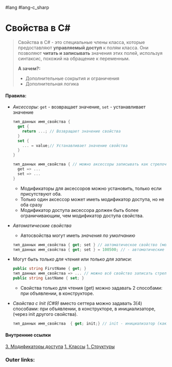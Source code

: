 #lang #lang-c_sharp

# Свойства в C#

> Свойства в C# - это специальные члены класса, которые предоставляют **управляемый доступ** к полям класса. Они позволяют **читать и записывать** значения этих полей, используя синтаксис, похожий на обращение к переменным.
> 
> **А зачем?:**
> - Дополнительные сокрытия и ограничения
> - Дополнительная логика

#### Правила:

- *Аксессоры*: `get` - возвращает значение, `set` - устанавливает значение
	```csharp
	тип_данных имя_свойства {
	  get {
	    return ...; // Возвращает значение свойства
	  }
	  set {
	    ... = value;// Устанавливает значение свойства
	  }
	}
	
	тип_данных имя_свойства { // можно аксессоры записывать как стрелочные функции
	  get => ...
	  set => ...
	}
	```
	- Модификаторы для аксессоров можно установить, только если присутствуют оба.
	- Только один аксессор может иметь модификатор доступа, но не оба сразу
	- Модификатор доступа аксессора должен быть более ограничивающим, чем модификатор доступа свойства.

- *Автоматические свойства*
	- Автосвойства могут иметь *значения по умолчанию*
	```csharp
	тип_данных имя_свойства { get; set } // автоматическое свойство (можно добавлять модификаторы доступа к аксессорам)
	тип_данных имя_свойства { get; set } = 100500; // - автоматические свойства можно инициализировать по умолчанию
	```

- Могут быть *только для чтения* или *только для записи*:
	```csharp
	public string FirstName { get; }
	тип_данных имя_свойства => ... // можно всё свойство записать стрелочной функцией (то же only-get свойство)
	public string LastName { set; } 
	```
	- Свойства только для чтения (get) можно задавать 2 способами: при объявлении, в конструкторе.

- *Свойства с Init (C#9)* вместо сеттера можно задавать 3(4) способами: при объявлении, в конструкторе, в инициализаторе, (через init другого свойства).
	```csharp
	тип_данных имя_свойства  { get; init;} // init - инициализатор (как set, но работает только при инициализации) C#9
	```


#### Внутренние ссылки
[3. Модификаторы доступа](1.%20Languages/C-sharp/0.%20Введение/1.%20Области%20видимости/3.%20Модификаторы%20доступа.md)
[1. Классы](1.%20Languages/C-sharp/0.%20Введение/2.%20Классы%20и%20структуры/1.%20Классы.md)
[1. Структуры](1.%20Languages/C-sharp/0.%20Введение/2.%20Классы%20и%20структуры/1.%20Структуры.md)

### Outer links:
